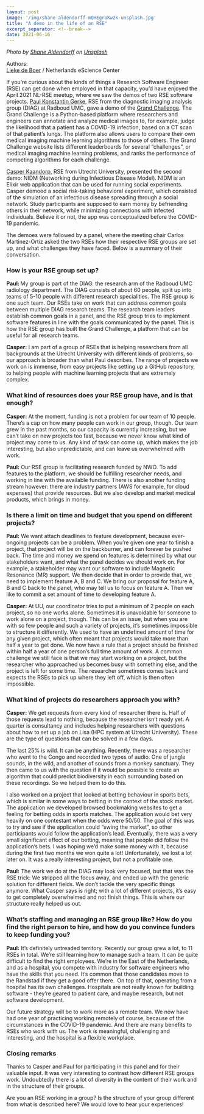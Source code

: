 ```yaml
---
layout: post
image: '/img/shane-aldendorff-mQHEgroKw2k-unsplash.jpg'
title: "A demo in the life of an RSE"
excerpt_separator: <!--break-->
date: 2021-06-16
---
```

*Photo by <a href="https://unsplash.com/@pluyar?utm_source=unsplash&utm_medium=referral&utm_content=creditCopyText">Shane Aldendorff</a> on <a href="https://unsplash.com/s/photos/mechanism?utm_source=unsplash&utm_medium=referral&utm_content=creditCopyText">Unsplash</a>*

Authors:  
[Lieke de Boer](https://twitter.com/liekedb) / Netherlands eScience Center  

If you’re curious about the kinds of things a Research Software Engineer (RSE) can get done when employed in that capacity, you’d have enjoyed the April 2021 NL-RSE meetup, where we saw the demos of two RSE software projects. [Paul Konstantin Gerke](https://rse.diagnijmegen.nl/members/paul-konstantin-gerke/), RSE from the diagnostic imaging analysis group (DIAG) at Radboud UMC, gave a demo of the [Grand Challenge](grand-challenge.org). The Grand Challenge is a Python-based platform where researchers and engineers can annotate and analyze medical images to, for example, judge the likelihood that a patient has a COVID-19 infection, based on a CT scan of that patient’s lungs. The platform also allows users to compare their own medical imaging machine learning algorithms to those of others. The Grand Challenge website lists different leaderboards for several “challenges”, or medical imaging machine learning problems, and ranks the performance of competing algorithms for each challenge. 

[Casper Kaandorp](http://uva-aias.net/en/staff/casper-kaandorp), RSE from Utrecht University, presented the second demo: NIDM (Networking during Infectious Disease Model). NIDM is an Elixir web application that can be used for running social experiments. Casper demoed a social risk-taking behavioral experiment, which consisted of the simulation of an infectious disease spreading through a social network. Study participants are supposed to earn money by befriending others in their network, while minimizing connections with infected individuals. Believe it or not, the app was conceptualized before the COVID-19 pandemic.  

The demoes were followed by a panel, where the meeting chair Carlos Martinez-Ortiz asked the two RSEs how their respective RSE groups are set up, and what challenges they have faced. Below is a summary of their conversation.  <!--break-->

### How is your RSE group set up? 

**Paul:** My group is part of the DIAG: the research arm of the Radboud UMC radiology department. The DIAG consists of about 60 people, split up into teams of 5-10 people with different research specialities. The RSE group is one such team. Our RSEs take on work that can address common goals between multiple DIAG research teams. The research team leaders establish common goals in a panel, and the RSE group tries to implement software features in line with the goals communicated by the panel. This is how the RSE group has built the Grand Challenge, a platform that can be useful for all research teams.  

**Casper:** I am part of a group of RSEs that is helping researchers from all backgrounds at the Utrecht University with different kinds of problems, so our approach is broader than what Paul describes. The range of projects we work on is immense, from easy projects like setting up a GitHub repository, to helping people with machine learning projects that are extremely complex.  

### What kind of resources does your RSE group have, and is that enough? 

**Casper:** At the moment, funding is not a problem for our team of 10 people. There’s a cap on how many people can work in our group, though. Our team grew in the past months, so our capacity is currently increasing, but we can’t take on new projects too fast, because we never know what kind of project may come to us. Any kind of task can come up, which makes the job interesting, but also unpredictable, and can leave us overwhelmed with work. 

**Paul:** Our RSE group is facilitating research funded by NWO. To add features to the platform, we should be fulfilling researcher needs, and working in line with the available funding. There is also another funding stream however: there are industry partners (AWS for example, for cloud expenses) that provide resources. But we also develop and market medical products, which brings in money.  

### Is there a limit on time and budget that you spend on different projects? 

**Paul:** We want attach deadlines to feature development, because ever-ongoing projects can be a problem. When you’re given one year to finish a project, that project will be on the backburner, and can forever be pushed back. The time and money we spend on features is determined by what our stakeholders want, and what the panel decides we should work on. For example, a stakeholder may want our software to include Magnetic Resonance (MR) support. We then decide that in order to provide that, we need to implement feature A, B and C. We bring our proposal for feature A, B and C back to the panel, who may tell us to focus on feature A. Then we like to commit a set amount of time to developing feature A.  

**Casper:** At UU, our coordinator tries to put a minimum of 2 people on each project, so no one works alone. Sometimes it is unavoidable for someone to work alone on a project, though. This can be an issue, but when you are with so few people and such a variety of projects, it’s sometimes impossible to structure it differently. We used to have an undefined amount of time for any given project, which often meant that projects would take more than half a year to get done. We now have a rule that a project should be finished within half a year of one person’s full time amount of work. A common challenge we still face is that we may start working on a project, but the researcher who approached us becomes busy with something else, and the project is left for some time. The researcher sometimes comes back and expects the RSEs to pick up where they left off, which is then often impossible.  

### What kind of projects do researchers approach you with?  

**Casper:** We get requests from every kind of researcher there is. Half of those requests lead to nothing, because the researcher isn’t ready yet. A quarter is consultancy and includes helping researchers with questions about how to set up a job on Lisa (HPC system at Utrecht University). These are the type of questions that can be solved in a few days.  

The last 25% is wild. It can be anything. Recently, there was a researcher who went to the Congo and recorded two types of audio. One of jungle sounds, in the wild, and another of sounds from a monkey sanctuary. They then came to us with the question if it would be possible to create an algorithm that could predict biodiversity in each surrounding based on these recordings. So we helped them to do this.  

I also worked on a project that looked at betting behaviour in sports bets, which is similar in some ways to betting in the context of the stock market. The application we developed browsed bookmaking websites to get a feeling for betting odds in sports matches. The application would bet very heavily on one contestant when the odds were 50/50. The goal of this was to try and see if the application could “swing the market”, so other participants would follow the application’s lead. Eventually, there was a very small significant effect of our betting, meaning that people did follow the application’s bets. I was hoping we’d make some money with it, because during the first two months we won quite a lot! Unfortunately, we lost a lot later on. It was a really interesting project, but not a profitable one.  

**Paul:** The work we do at the DIAG may look very focused, but that was the RSE trick: We stripped all the focus away, and ended up with the generic solution for different fields. We don’t tackle the very specific things anymore. What Casper says is right; with a lot of different projects, it’s easy to get completely overwhelmed and not finish things. This is where our structure really helped us out.  

### What’s staffing and managing an RSE group like? How do you find the right person to hire, and how do you convince funders to keep funding you? 

**Paul:** It’s definitely untreaded territory. Recently our group grew a lot, to 11 RSEs in total. We’re still learning how to manage such a team. It can be quite difficult to find the right employees. We’re in the East of the Netherlands, and as a hospital, you compete with industry for software engineers who have the skills that you need. It’s common that those candidates move to the Randstad if they get a good offer there.  On top of that, operating from a hospital has its own challenges. Hospitals are not really known for building software - they’re geared to patient care, and maybe research, but not software development.  

Our future strategy will be to work more as a remote team. We now have had one year of practicing working remotely of course, because of the circumstances in the COVID-19 pandemic. And there are many benefits to RSEs who work with us. The work is meaningful, challenging and interesting, and the hospital is a flexible workplace.  

### Closing remarks 

Thanks to Casper and Paul for participating in this panel and for their valuable input. It was very interesting to contrast how different RSE groups work. Undoubtedly there is a lot of diversity in the content of their work and in the structure of their groups. 

Are you an RSE working in a group? Is the structure of your group different from what is described here? We would love to hear your experiences! 
